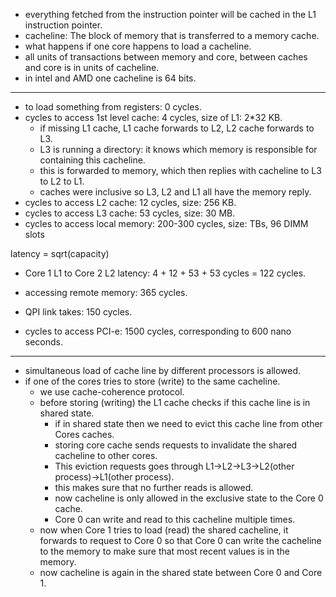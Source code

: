- everything fetched from the instruction pointer will be cached in the L1 instruction pointer.
- cacheline: The block of memory that is transferred to a memory cache.
- what happens if one core happens to load a cacheline.
- all units of transactions between memory and core, between caches and core is in units of cacheline.
- in intel and AMD one cacheline is 64 bits.

---
- to load something from registers: 0 cycles.
- cycles to access 1st level cache: 4 cycles, size of L1: 2*32 KB.
    - if missing L1 cache, L1 cache forwards to L2, L2 cache forwards to L3.
    - L3 is running a directory: it knows which memory is responsible for containing this cacheline.
    - this is forwarded to memory, which then replies with cacheline to L3 to L2 to L1.
    - caches were inclusive so L3, L2 and L1 all have the memory reply.
- cycles to access L2 cache: 12 cycles, size: 256 KB.
- cycles to access L3 cache: 53 cycles, size: 30 MB.
- cycles to access local memory: 200-300 cycles, size: TBs, 96 DIMM slots

latency = sqrt(capacity)

- Core 1 L1 to Core 2 L2 latency: 4 + 12 + 53 + 53 cycles = 122 cycles.

- accessing remote memory: 365 cycles.
- QPI link takes: 150 cycles.
- cycles to access PCI-e: 1500 cycles, corresponding to 600 nano seconds.

---
- simultaneous load of cache line by different processors is allowed.
- if one of the cores tries to store (write) to the same cacheline.
    - we use cache-coherence protocol.
    - before storing (writing) the L1 cache checks if this cache line is in shared state.
        - if in shared state then we need to evict this cache line from other Cores caches.
        - storing core cache sends requests to invalidate the shared cacheline to other cores.
        - This eviction requests goes through L1->L2->L3->L2(other process)->L1(other process).
        - this makes sure that no further reads is allowed.
        - now cacheline is only allowed in the exclusive state to the Core 0 cache.
        - Core 0 can write and read to this cacheline multiple times.
    - now when Core 1 tries to load (read) the shared cacheline, it forwards to request to Core 0 so that Core 0 can write the cacheline to the memory to make sure that most recent values is in the memory.
    - now cacheline is again in the shared state between Core 0 and Core 1.